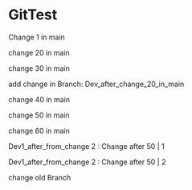 # GitTest

Change 1 in main

change 20 in main

change 30 in main

add change in Branch: Dev_after_change_20_in_main

change 40 in main

change 50 in main

change 60 in main

Dev1_after_from_change 2 : Change after 50 | 1

Dev1_after_from_change 2 : Change after 50 | 2


change old Branch 
